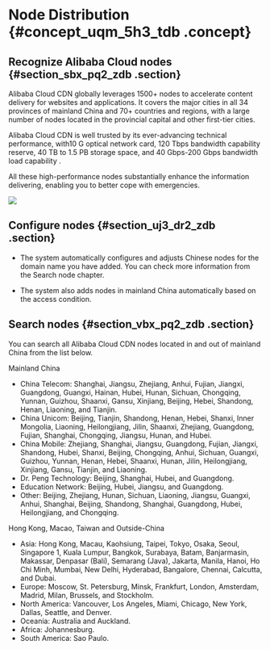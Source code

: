 # Node Distribution {#concept_uqm_5h3_tdb .concept}

## Recognize Alibaba Cloud nodes {#section_sbx_pq2_zdb .section}

Alibaba Cloud CDN globally leverages 1500+ nodes to accelerate content delivery for websites and applications. It covers the major cities in all 34 provinces of mainland China and 70+ countries and regions, with a large number of nodes located in the provincial capital and other first-tier cities.

Alibaba Cloud CDN is well trusted by its ever-advancing technical performance, with10 G optical network card, 120 Tbps bandwidth capability reserve, 40 TB to 1.5 PB storage space, and 40 Gbps-200 Gbps bandwidth load capability .

All these high-performance nodes substantially enhance the information delivering, enabling you to better cope with emergencies.

![](http://static-aliyun-doc.oss-cn-hangzhou.aliyuncs.com/assets/img/5099/4887_en-US.png)

## Configure nodes {#section_uj3_dr2_zdb .section}

-   The system automatically configures and adjusts Chinese nodes for the domain name you have added. You can check more information from the Search node chapter.

-   The system also adds nodes in mainland China automatically based on the access condition.


## Search nodes {#section_vbx_pq2_zdb .section}

You can search all Alibaba Cloud CDN nodes located in and out of mainland China from the list below.

Mainland China

-   China Telecom: Shanghai, Jiangsu, Zhejiang, Anhui, Fujian, Jiangxi, Guangdong, Guangxi, Hainan, Hubei, Hunan, Sichuan, Chongqing, Yunnan, Guizhou, Shaanxi, Gansu, Xinjiang, Beijing, Hebei, Shandong, Henan, Liaoning, and Tianjin.
-   China Unicom: Beijing, Tianjin, Shandong, Henan, Hebei, Shanxi, Inner Mongolia, Liaoning, Heilongjiang, Jilin, Shaanxi, Zhejiang, Guangdong, Fujian, Shanghai, Chongqing, Jiangsu, Hunan, and Hubei.
-   China Mobile: Zhejiang, Shanghai, Jiangsu, Guangdong, Fujian, Jiangxi, Shandong, Hubei, Shanxi, Beijing, Chongqing, Anhui, Sichuan, Guangxi, Guizhou, Yunnan, Henan, Hebei, Shaanxi, Hunan, Jilin, Heilongjiang, Xinjiang, Gansu, Tianjin, and Liaoning.
-   Dr. Peng Technology: Beijing, Shanghai, Hubei, and Guangdong.
-   Education Network: Beijing, Hubei, Jiangsu, and Guangdong.
-   Other: Beijing, Zhejiang, Hunan, Sichuan, Liaoning, Jiangsu, Guangxi, Anhui, Shanghai, Beijing, Shandong, Shanghai, Guangdong, Hubei, Heilongjiang, and Chongqing.

Hong Kong, Macao, Taiwan and Outside-China

-   Asia: Hong Kong, Macau, Kaohsiung, Taipei, Tokyo, Osaka, Seoul, Singapore 1, Kuala Lumpur, Bangkok, Surabaya, Batam, Banjarmasin, Makassar, Denpasar \(Bali\), Semarang \(Java\), Jakarta, Manila, Hanoi, Ho Chi Minh, Mumbai, New Delhi, Hyderabad, Bangalore, Chennai, Calcutta, and Dubai.
-   Europe: Moscow, St. Petersburg, Minsk, Frankfurt, London, Amsterdam, Madrid, Milan, Brussels, and Stockholm.
-   North America: Vancouver, Los Angeles, Miami, Chicago, New York, Dallas, Seattle, and Denver.
-   Oceania: Australia and Auckland.
-   Africa: Johannesburg.
-   South America: Sao Paulo.

